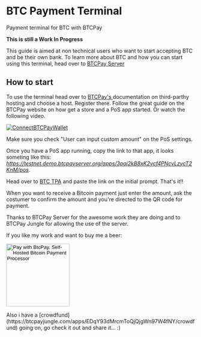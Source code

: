 # BTC Payment Terminal
Payment terminal for BTC with BTCPay

__This is still a Work In Progress__

This guide is aimed at non technical users who want to start accepting BTC and be their own bank. To learn more about BTC and how you can start using this terminal, head over to [BTCPay Server](https://btcpayserver.org/)

## How to start

To use the terminal head over to [BTCPay's ](https://docs.btcpayserver.org/deployment/thirdpartyhosting) documentation on third-parthy hosting and choose a host. Register there. Follow the great guide on the BTCPay website on how get a store and a PoS app started. Or watch the following video.

[![ConnectBTCPayWallet](https://img.youtube.com/vi/xX6LyQej0NQ/mqdefault.jpg)](https://www.youtube.com/watch?v=xX6LyQej0NQ "BTCPay - Connecting Wallet")

Make sure you check "User can input custom amount" on the PoS settings.

Once you have a PoS app running, copy the link to that app, it looks someting like this: *https://testnet.demo.btcpayserver.org/apps/3paj2kB8xK2vcf4PNcvLzycT2KnM/pos*.

Head over to [BTC TPA](https://btctpa.netlify.com/) and paste the link on the initial prompt. That's it!! 

When you want to receive a Bitcoin payment just enter the amount, ask the costumer to confirm the amount and you're directed to the QR code for payment.

Thanks to BTCPay Server for the awesome work they are doing and to BTCPay Jungle for allowing the use of the server.

If you like my work and want to buy me a beer:
<form method="POST" action="https://btcpayjungle.com/api/v1/invoices">
    <input type="hidden" name="storeId" value="J4d3u63nPu5cqcip7fUztQVRTc96a1N7qyDQAnZ9xE3P" />
    <input type="hidden" name="price" value="5" />
    <input type="hidden" name="currency" value="EUR" />
    <input type="hidden" name="browserRedirect" value="https://github.com/talvasconcelos/btc-terminal/tree/master" />
    <input type="hidden" name="notifyEmail" value="talvasconcelos@gmail.com" />
    <input type="image" src="https://btcpayjungle.com/img/paybutton/pay.png" name="submit" style="width:168px" alt="Pay with BtcPay, Self-Hosted Bitcoin Payment Processor">
</form>
Also i have a [crowdfund](https://btcpayjungle.com/apps/EDqY93dMrcmToQjQjgWn97W4fNY/crowdfund) going on, go check it out and share it... :)
